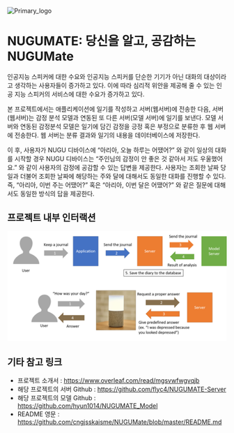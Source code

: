 ![Primary_logo](https://user-images.githubusercontent.com/13705536/69392188-8e89e780-0d18-11ea-995d-d7373d54b055.png)
# NUGUMATE: 당신을 알고, 공감하는 NUGUMate

인공지능 스피커에 대한 수요와 인공지능 스피커를 단순한 기기가 아닌 대화의 대상이라고 생각하는 사용자들이 증가하고 있다. 이에 따라 심리적 위안을 제공해 줄 수 있는 인공 지능 스피커의 서비스에 대한 수요가 증가하고 있다. 

본 프로젝트에서는 애플리케이션에 일기를 작성하고 서버(웹서버)에 전송한 다음, 서버(웹서버)는 감정 분석 모델과 연동된 또 다른 서버(모델 서버)에 일기를 보낸다. 모델 서버와 연동된 감정분석 모델은 일기에 담긴 감정을 긍정 혹은 부정으로 분류한 후 웹 서버에 전송한다. 웹 서버는 분류 결과와 일기의 내용을 데이터베이스에 저장한다. 

이 후, 사용자가 NUGU 디바이스에 “아리아, 오늘 하루는 어땠어?” 와 같이 일상의 대화를 시작할 경우 NUGU 디바이스는 “주인님의 감정이 안 좋은 것 같아서 저도 우울했어요.” 와 같이 사용자의 감정에 공감할 수 있는 답변을 제공한다. 사용자는 조회한 날짜 당일과 더불어 조회한 날짜에 해당하는 주와 달에 대해서도 동일한 대화를 진행할 수 있다. 즉, “아리아, 이번 주는 어땠어?” 혹은 “아리아, 이번 달은 어땠어?” 와 같은 질문에 대해서도 동일한 방식의 답을 제공한다.  

## 프로젝트 내부 인터랙션
![brief_interaction_final](./images/brief_interaction_final.png)  


## 기타 참고 링크
  - 프로젝트 소개서 : https://www.overleaf.com/read/mgsvwfwgvqjb
  - 해당 프로젝트의 서버 Github : https://github.com/flyc4/NUGUMATE-Server  
  - 해당 프로젝트의 모델 Github : https://github.com/hyun1014/NUGUMATE_Model  
  - README 영문 : https://github.com/cngjsskaisme/NUGUMate/blob/master/README.md
